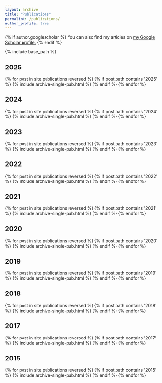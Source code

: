 ```yaml
---
layout: archive
title: "Publications"
permalink: /publications/
author_profile: true
---
```


{% if author.googlescholar %}
  You can also find my articles on <u><a href="{{author.googlescholar}}">my Google Scholar profile</a>.</u>
{% endif %}

{% include base_path %}
## 2025
{% for post in site.publications reversed %}
 {% if post.path contains '2025' %}
  {% include archive-single-pub.html %}
 {% endif %}
{% endfor %}

## 2024
{% for post in site.publications reversed %}
 {% if post.path contains '2024' %}
  {% include archive-single-pub.html %}
 {% endif %}
{% endfor %}

## 2023
{% for post in site.publications reversed %}
 {% if post.path contains '2023' %}
  {% include archive-single-pub.html %}
 {% endif %}
{% endfor %}

## 2022
{% for post in site.publications reversed %}
 {% if post.path contains '2022' %}
  {% include archive-single-pub.html %}
 {% endif %}
{% endfor %}

## 2021
{% for post in site.publications reversed %}
 {% if post.path contains '2021' %}
  {% include archive-single-pub.html %}
 {% endif %}
{% endfor %}

## 2020
{% for post in site.publications reversed %}
 {% if post.path contains '2020' %}
  {% include archive-single-pub.html %}
 {% endif %}
{% endfor %}

## 2019
{% for post in site.publications reversed %}
 {% if post.path contains '2019' %}
  {% include archive-single-pub.html %}
 {% endif %}
{% endfor %}

## 2018
{% for post in site.publications reversed %}
 {% if post.path contains '2018' %}
  {% include archive-single-pub.html %}
 {% endif %}
{% endfor %}

## 2017
{% for post in site.publications reversed %}
 {% if post.path contains '2017' %}
  {% include archive-single-pub.html %}
 {% endif %}
{% endfor %}

## 2015
{% for post in site.publications reversed %}
 {% if post.path contains '2015' %}
  {% include archive-single-pub.html %}
 {% endif %}
{% endfor %}

